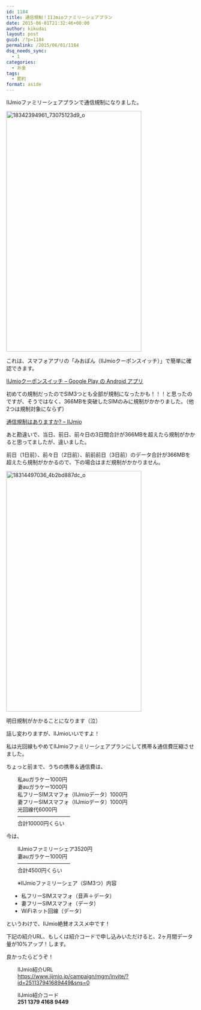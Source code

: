 ```yaml
---
id: 1184
title: 通信規制！IIJmioファミリーシェアプラン
date: 2015-06-01T21:32:46+00:00
author: kikudai
layout: post
guid: /?p=1184
permalink: /2015/06/01/1184
dsq_needs_sync:
  - 1
categories:
  - お金
tags:
  - 節約
format: aside
---
```

IIJmioファミリーシェアプランで通信規制になりました。

<a title="IIJmio通信規制, on Flickr" href="https://www.flickr.com/photos/125776803@N07/18154683250" target="_blank"><img src="https://c4.staticflickr.com/8/7728/18154683250_c78def0451_z.jpg" alt="18342394961_73075123d9_o" width="360" height="640" /></a>
  
<!--more-->

これは、スマフォアプリの「みおぽん（IIJmioクーポンスイッチ）」で簡単に確認できます。

<a href="https://play.google.com/store/apps/details?id=jp.ad.iij.couponswitch&hl=ja" target="_blank">IIJmioクーポンスイッチ &#8211; Google Play の Android アプリ</a>

初めての規制だったのでSIM3つとも全部が規制になったかも！！！と思ったのですが、そうではなく、366MBを突破したSIMのみに規制がかかりました。（他2つは規制対象にならず）

<a href="https://help.iijmio.jp/app/answers/detail/a_id/61/related/1" target="_blank">通信規制はありますか? &#8211; IIJmio</a>

あと勘違いで、当日、前日、前々日の3日間合計が366MBを超えたら規制がかかると思ってましたが、違いました。

前日（1日前）、前々日（2日前）、前前前日（3日前）のデータ合計が366MBを超えたら規制がかかるので、下の場合はまだ規制がかかりません。

<a title="IIJmio明日から通信規制（泣）, on Flickr" href="https://www.flickr.com/photos/125776803@N07/18154683160" target="_blank"><img src="https://c1.staticflickr.com/9/8830/18154683160_8a8c70656a_z.jpg" alt="18314497036_4b2bd887dc_o" width="360" height="640" /></a>

明日規制がかかることになります（泣）

話し変わりますが、IIJmioいいですよ！

私は光回線もやめてIIJmioファミリーシェアプランにして携帯＆通信費圧縮させました。

ちょっと前まで、うちの携帯＆通信費は、

<p style="padding-left: 30px;">
  私auガラケー1000円<br /> 妻auガラケー1000円<br /> 私フリーSIMスマフォ（IIJmioデータ）1000円<br /> 妻フリーSIMスマフォ（IIJmioデータ）1000円<br /> 光回線代6000円<br /> &#8212;&#8212;&#8212;&#8212;&#8212;&#8212;&#8212;&#8212;&#8212;&#8212;<br /> 合計10000円くらい
</p>

今は、

<p style="padding-left: 30px;">
  IIJmioファミリーシェア3520円<br /> 妻auガラケー1000円<br /> &#8212;&#8212;&#8212;&#8212;&#8212;&#8212;&#8212;&#8212;&#8212;&#8212;<br /> 合計4500円くらい
</p>

<p style="padding-left: 30px;">
  ※IIJmioファミリーシェア（SIM3つ）内容
</p>

<ul style="padding-left: 40px;">
  <li>
    私フリーSIMスマフォ（音声＋データ）
  </li>
  <li>
    妻フリーSIMスマフォ（データ）
  </li>
  <li>
    WiFiネット回線（データ）
  </li>
</ul>

というわけで、IIJmio絶賛オススメ中です！

下記の紹介URL、もしくは紹介コードで申し込みいただけると、2ヶ月間データ量が10%アップ！します。

良かったらどうぞ！

<p style="padding-left: 30px;">
  IIJmio紹介URL<br /> <a href="https://www.iijmio.jp/campaign/mgm/invite/?id=251137941689449&sns=0" target="_blank">https://www.iijmio.jp/campaign/mgm/invite/?id=251137941689449&sns=0</a>
</p>

<p style="padding-left: 30px;">
  IIJmio紹介コード<br /> <strong>251 1379 4168 9449</strong>
</p>